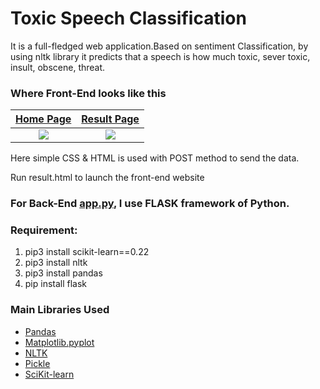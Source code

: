 # Toxic Speech Classification
It is a full-fledged web application.Based on sentiment Classification, by using nltk library it predicts that a speech is how much toxic, sever toxic, insult, obscene, threat.

### Where Front-End looks like this
[Home Page](https://github.com/anik8gupta/Toxic_Speech_Classification/blob/master/templates/home.html)             |  [Result Page](https://github.com/anik8gupta/Toxic_Speech_Classification/blob/master/templates/result.html)
:-------------------------:|:-------------------------:
![](https://github.com/anik8gupta/Toxic_Speech_Classification/blob/master/home.jpg)  |  ![](https://github.com/anik8gupta/Toxic_Speech_Classification/blob/master/result.jpg)

Here simple CSS & HTML is used with POST method to send the data.

Run result.html to launch the front-end website

### For Back-End [app.py](https://github.com/anik8gupta/Toxic_Speech_Classification/blob/master/app.py), I use FLASK framework of Python.

### Requirement:
1. pip3 install scikit-learn==0.22
2. pip3 install nltk
3. pip3 install pandas
4. pip install flask

### Main Libraries Used
* [Pandas](https://pandas.pydata.org/pandas-docs/version/0.22/)
* [Matplotlib.pyplot](https://matplotlib.org/3.1.0/api/_as_gen/matplotlib.pyplot.plot.html)
* [NLTK](https://www.nltk.org/)
* [Pickle](https://docs.python.org/3/library/pickle.html)
* [SciKit-learn](https://scikit-learn.org/stable/)





